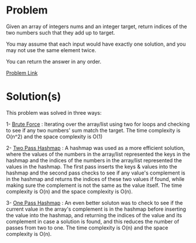 # Problem
Given an array of integers nums and an integer target, return indices of the two numbers such that they add up to target.

You may assume that each input would have exactly one solution, and you may not use the same element twice.

You can return the answer in any order.

[Problem Link](https://leetcode.com/problems/two-sum/)

# Solution(s)
This problem was solved in three ways:

1- [Brute Force](https://github.com/OJScofield/ProblemSolving/blob/main/twoSum/bruteForce.py) : Iterating over the array/list using two for loops and checking to see if any two numbers' sum match the target. The time complexity is O(n^2) and the space complexity is O(1)

2- [Two Pass Hashmap](https://github.com/OJScofield/ProblemSolving/blob/main/twoSum/twoPassHash.py) : A hashmap was used as a more efficient solution, where the values of the numbers in the array/list represented the keys in the hashmap and the indices of the numbers in the array/list represented the values in the hashmap. The first pass inserts the keys & values into the hashmap and the second pass checks to see if any value's complement is in the hashmap and returns the indices of these two values if found, while making sure the complement is not the same as the value itself. The time complexity is O(n) and the space complexity is O(n).

3- [One Pass Hashmap](https://github.com/OJScofield/ProblemSolving/blob/main/twoSum/onePassHash.py) : An even better soluton was to check to see if the current value in the array's complement is in the hashmap before inserting the value into the hashmap, and returning the indices of the value and its complement in case a solution is found, and this reduces the number of passes from two to one. The time complexity is O(n) and the space complexity is O(n).
